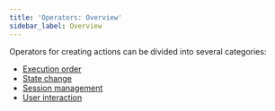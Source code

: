 ```yaml
---
title: 'Оperators: Overview'
sidebar_label: Overview
---
```


Operators for creating actions can be divided into several categories:

-   [Execution order](Execution_order.md)
-   [State change](State_change.md)
-   [Session management](Session_management.md)
-   [User interaction](User_IS_interaction.md)
